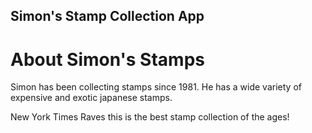 Simon's Stamp Collection App
---
# About Simon's Stamps

Simon has been collecting stamps since 1981. He has a wide variety of expensive and exotic japanese stamps. 

New York Times Raves this is the best stamp collection of the ages!